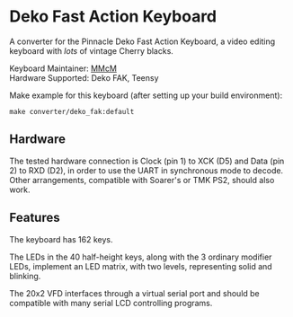 # Deko Fast Action Keyboard

A converter for the Pinnacle Deko Fast Action Keyboard, a video editing keyboard with _lots_ of vintage Cherry blacks.

Keyboard Maintainer: [MMcM](https://github.com/MMcM)  
Hardware Supported: Deko FAK, Teensy  

Make example for this keyboard (after setting up your build environment):

    make converter/deko_fak:default

## Hardware

The tested hardware connection is Clock (pin 1) to XCK (D5) and Data (pin 2) to RXD (D2), in order to use the UART in synchronous mode to decode. Other arrangements, compatible with Soarer's or TMK PS2, should also work.

## Features

The keyboard has 162 keys.

The LEDs in the 40 half-height keys, along with the 3 ordinary modifier LEDs, implement an LED matrix, with two levels, representing solid and blinking.

The 20x2 VFD interfaces through a virtual serial port and should be compatible with many serial LCD controlling programs.
